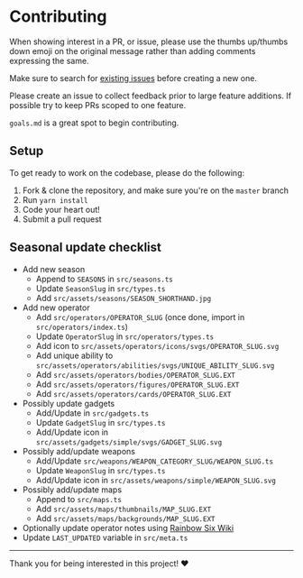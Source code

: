 # Contributing

When showing interest in a PR, or issue, please use the thumbs up/thumbs down emoji on the original message rather than adding comments expressing the same.

Make sure to search for [existing issues](../../issues?q=is%3Aissue) before creating a new one.

Please create an issue to collect feedback prior to large feature additions. If possible try to keep PRs scoped to one feature.

`goals.md` is a great spot to begin contributing.

## Setup

To get ready to work on the codebase, please do the following:

1. Fork & clone the repository, and make sure you're on the `master` branch
2. Run `yarn install`
3. Code your heart out!
4. Submit a pull request

## Seasonal update checklist

- Add new season
  - Append to `SEASONS` in `src/seasons.ts`
  - Update `SeasonSlug` in `src/types.ts`
  - Add `src/assets/seasons/SEASON_SHORTHAND.jpg`
- Add new operator
  - Add `src/operators/OPERATOR_SLUG` (once done, import in `src/operators/index.ts`)
  - Update `OperatorSlug` in `src/operators/types.ts`
  - Add icon to `src/assets/operators/icons/svgs/OPERATOR_SLUG.svg` <!-- M0 350H350V0H0ZM45 45h260v260h-260ZM73 73h204v204H73Z -->
  - Add unique ability to `src/assets/operators/abilities/svgs/UNIQUE_ABILITY_SLUG.svg` <!-- M0 0H512V512H0ZM16 496h480v-480H16Z -->
  - Add `src/assets/operators/bodies/OPERATOR_SLUG.EXT`
  - Add `src/assets/operators/figures/OPERATOR_SLUG.EXT`
  - Add `src/assets/operators/cards/OPERATOR_SLUG.EXT`
- Possibly update gadgets
  - Add/Update in `src/gadgets.ts`
  - Update `GadgetSlug` in `src/types.ts`
  - Add/Update icon in `src/assets/gadgets/simple/svgs/GADGET_SLUG.svg`
- Possibly add/update weapons
  - Add/Update `src/weapons/WEAPON_CATEGORY_SLUG/WEAPON_SLUG.ts`
  - Update `WeaponSlug` in `src/types.ts`
  - Add/Update icon in `src/assets/weapons/simple/WEAPON_SLUG.svg`
- Possibly add/update maps
  - Append to `src/maps.ts`
  - Add `src/assets/maps/thumbnails/MAP_SLUG.EXT`
  - Add `src/assets/maps/backgrounds/MAP_SLUG.EXT`
- Optionally update operator notes using [Rainbow Six Wiki](https://rainbowsix.fandom.com/wiki/Special:RecentChanges?hidebots=1&hidelog=1&namespace=all-discussions&invert=1&limit=4000&days=90&enhanced=1&significance__hideminor_color=c3&significance__hidemajor_color=c4&lastRevision__hidelastrevision_color=c2&lastRevision__hidepreviousrevisions_color=c1&changeType__hidenewpages_color=c2&hidecategorization=1&urlversion=2) <!-- Last updated: 2024-05-26 UTC -->
- Update `LAST_UPDATED` variable in `src/meta.ts`

<!--
512x template
M0 0H512V512H0ZM16 496H496V16H16Z
200x template
M0 0H200V200H0ZM12 12V188H188V12Z
-->

---

Thank you for being interested in this project! ❤️
